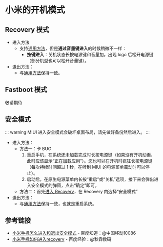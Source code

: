# 小米的开机模式

<!--@include: ./tips.md -->

## Recovery 模式

- 进入方法
  - 支持[通用方法](./index.md#recovery-模式)，但是**通过音量键进入**的时候稍微不一样：
    - **按键进入**：关机状态长按电源键和音量加，出现 logo 后松开电源键（部分机型也可以松开音量键）。
- 退出方法：
  - 与[通用方法](./index.md#recovery-模式)保持一致。

## Fastboot 模式

敬请期待

## 安全模式

::: warning
MIUI 进入安全模式会破坏桌面布局，请先做好备份然后进入。
:::

- 进入方法：
  - 方法一：卡 BUG
    1. 重启手机，在系统还未加载完成时长按电源键（如果没有开机动画，此时应该显示“正在加载应用”）。您也可以在开机时疯狂长按电源键（每次持续时间超过 1 秒，在听到 MIUI 的电源菜单震动时可以停止）。
    2. 启动后，在原生电源菜单内长按“重启”或“关机”选项，接下来会弹出进入安全模式的弹窗，点击“确定”即可。
  - 方法二：首先[进入 Recovery](#recovery-模式)，在 Recovery 内选择“安全模式”
- 退出方法：
  - 与[通用方法](./index.md#安全模式)保持一致，也就是重启系统。

## 参考链接

- [小米手机怎么进入和退出安全模式](https://zhidao.baidu.com/question/587032721011268325.html) - 百度知道：@中国移动10086
- [小米手机如何进入recovery](https://jingyan.baidu.com/article/e9fb46e18347073420f76676.html) - 百度经验：@秋霖数码
